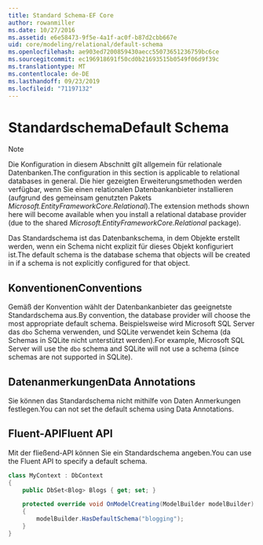 ```yaml
---
title: Standard Schema-EF Core
author: rowanmiller
ms.date: 10/27/2016
ms.assetid: e6e58473-9f5e-4a1f-ac0f-b87d2cbb667e
uid: core/modeling/relational/default-schema
ms.openlocfilehash: ae903ed7200859430aecc55073651236759bc6ce
ms.sourcegitcommit: ec196918691f50cd0b21693515b0549f06d9f39c
ms.translationtype: MT
ms.contentlocale: de-DE
ms.lasthandoff: 09/23/2019
ms.locfileid: "71197132"
---
```

# <a name="default-schema"></a><span data-ttu-id="9a61a-102">Standardschema</span><span class="sxs-lookup"><span data-stu-id="9a61a-102">Default Schema</span></span>

> [!NOTE]  
> <span data-ttu-id="9a61a-103">Die Konfiguration in diesem Abschnitt gilt allgemein für relationale Datenbanken.</span><span class="sxs-lookup"><span data-stu-id="9a61a-103">The configuration in this section is applicable to relational databases in general.</span></span> <span data-ttu-id="9a61a-104">Die hier gezeigten Erweiterungsmethoden werden verfügbar, wenn Sie einen relationalen Datenbankanbieter installieren (aufgrund des gemeinsam genutzten Pakets *Microsoft.EntityFrameworkCore.Relational*).</span><span class="sxs-lookup"><span data-stu-id="9a61a-104">The extension methods shown here will become available when you install a relational database provider (due to the shared *Microsoft.EntityFrameworkCore.Relational* package).</span></span>

<span data-ttu-id="9a61a-105">Das Standardschema ist das Datenbankschema, in dem Objekte erstellt werden, wenn ein Schema nicht explizit für dieses Objekt konfiguriert ist.</span><span class="sxs-lookup"><span data-stu-id="9a61a-105">The default schema is the database schema that objects will be created in if a schema is not explicitly configured for that object.</span></span>

## <a name="conventions"></a><span data-ttu-id="9a61a-106">Konventionen</span><span class="sxs-lookup"><span data-stu-id="9a61a-106">Conventions</span></span>

<span data-ttu-id="9a61a-107">Gemäß der Konvention wählt der Datenbankanbieter das geeignetste Standardschema aus.</span><span class="sxs-lookup"><span data-stu-id="9a61a-107">By convention, the database provider will choose the most appropriate default schema.</span></span> <span data-ttu-id="9a61a-108">Beispielsweise wird Microsoft SQL Server das `dbo` Schema verwenden, und SQLite verwendet kein Schema (da Schemas in SQLite nicht unterstützt werden).</span><span class="sxs-lookup"><span data-stu-id="9a61a-108">For example, Microsoft SQL Server will use the `dbo` schema and SQLite will not use a schema (since schemas are not supported in SQLite).</span></span>

## <a name="data-annotations"></a><span data-ttu-id="9a61a-109">Datenanmerkungen</span><span class="sxs-lookup"><span data-stu-id="9a61a-109">Data Annotations</span></span>

<span data-ttu-id="9a61a-110">Sie können das Standardschema nicht mithilfe von Daten Anmerkungen festlegen.</span><span class="sxs-lookup"><span data-stu-id="9a61a-110">You can not set the default schema using Data Annotations.</span></span>

## <a name="fluent-api"></a><span data-ttu-id="9a61a-111">Fluent-API</span><span class="sxs-lookup"><span data-stu-id="9a61a-111">Fluent API</span></span>

<span data-ttu-id="9a61a-112">Mit der fließend-API können Sie ein Standardschema angeben.</span><span class="sxs-lookup"><span data-stu-id="9a61a-112">You can use the Fluent API to specify a default schema.</span></span>

<!-- [!code-csharp[Main](samples/core/relational/Modeling/FluentAPI/Relational/DefaultSchema.cs?highlight=7)] -->
``` csharp
class MyContext : DbContext
{
    public DbSet<Blog> Blogs { get; set; }

    protected override void OnModelCreating(ModelBuilder modelBuilder)
    {
        modelBuilder.HasDefaultSchema("blogging");
    }
}
```
